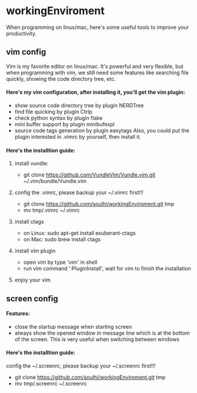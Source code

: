 # workingEnviroment
When programming on linux/mac, here's some useful tools to improve your productivity.


## vim config
Vim is my favorite editor on linux/mac. It's powerful and very flexible, but when programming with vim, we still need
some features like searching file quickly, showing the code directory tree, etc.

#### Here's my vim configuration, after installing it, you'll get the vim plugin:
* show source code directory tree by plugin NERDTree
* find file quicking by plugin Ctrlp
* check python syntax by plugin flake
* mini buffer support by plugin minibufexpl
* source code tags generation by plugin easytags
Also, you could put the plugin interested in .vimrc by yourself, then install it.

#### Here's the installtion guide:
1. install vundle:
   * git clone https://github.com/VundleVim/Vundle.vim.git ~/.vim/bundle/Vundle.vim

2. config the .vimrc, please backup your ~/.vimrc first!!!
   * git clone https://github.com/soulhi/workingEnviroment.git tmp
   * mv tmp/.vimrc ~/.vimrc

3. install ctags
   * on Linux: sudo apt-get install exuberant-ctags
   * on Mac: sudo brew install ctags

4. install vim plugin
   * open vim by type 'vim' in shell
   * run vim command ':PluginInstall', wait for vim to finish the installation

5. enjoy your vim


## screen config
#### Features:
* close the startup message when starting screen
* always show the opened window in message line which is at the bottom of the screen. This is very useful when switching between windows
 
#### Here's the installtion guide:
config the ~/.screenrc, please backup your ~/.screenrc first!!!
* git clone https://github.com/soulhi/workingEnviroment.git tmp
* mv tmp/.screenrc ~/.screenrc
